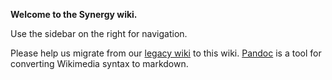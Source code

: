 **Welcome to the Synergy wiki.**

Use the sidebar on the right for navigation.

Please help us migrate from our [legacy wiki](http://synergy-project.org/wiki/) to this wiki. [Pandoc](http://pandoc.org/try/) is a tool for converting Wikimedia syntax to markdown.